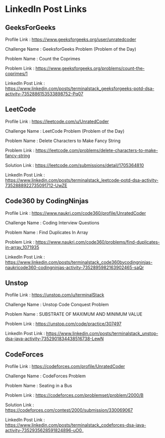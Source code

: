 # LinkedIn Post Links

## GeeksForGeeks

Profile Link : https://www.geeksforgeeks.org/user/unratedcoder

Challenge Name : GeeksforGeeks Problem (Problem of the Day)

Problem Name : Count the Coprimes

Problem Link : https://www.geeksforgeeks.org/problems/count-the-coprimes/1

LinkedIn Post Link : https://www.linkedin.com/posts/terminalstack_geeksforgeeks-potd-dsa-activity-7352886153533898752-Pq07

## LeetCode

Profile Link : https://leetcode.com/u/UnratedCoder

Challenge Name : LeetCode Problem (Problem of the Day)

Problem Name : Delete Characters to Make Fancy String

Problem Link : https://leetcode.com/problems/delete-characters-to-make-fancy-string

Solution Link : https://leetcode.com/submissions/detail/1705364810

LinkedIn Post Link : https://www.linkedin.com/posts/terminalstack_leetcode-potd-dsa-activity-7352888922735091712-UwZE

## Code360 by CodingNinjas

Profile Link : https://www.naukri.com/code360/profile/UnratedCoder

Challenge Name : Coding Interview Questions

Problem Name : Find Duplicates In Array

Problem Link : https://www.naukri.com/code360/problems/find-duplicates-in-array_1071935

LinkedIn Post Link : https://www.linkedin.com/posts/terminalstack_code360bycodingninjas-naukricode360-codingninjas-activity-7352895982163902465-saQr

## Unstop

Profile Link : https://unstop.com/u/terminalStack

Challenge Name : Unstop Code Conquest Problem

Problem Name : SUBSTRATE OF MAXIMUM AND MINIMUM VALUE

Problem Link : https://unstop.com/code/practice/307497

LinkedIn Post Link : https://www.linkedin.com/posts/terminalstack_unstop-dsa-java-activity-7352901834438516738-LewN

## CodeForces

Profile Link : https://codeforces.com/profile/UnratedCoder

Challenge Name : CodeForces Problem

Problem Name : Seating in a Bus

Problem Link : https://codeforces.com/problemset/problem/2000/B

Solution Link : https://codeforces.com/contest/2000/submission/330069067

LinkedIn Post Link : https://www.linkedin.com/posts/terminalstack_codeforces-dsa-java-activity-7352935628591824896-uO0_
